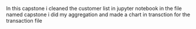 In this capstone i cleaned the customer list in jupyter notebook in the file named capstone
i did my aggregation and made a chart in transction for the transaction file
